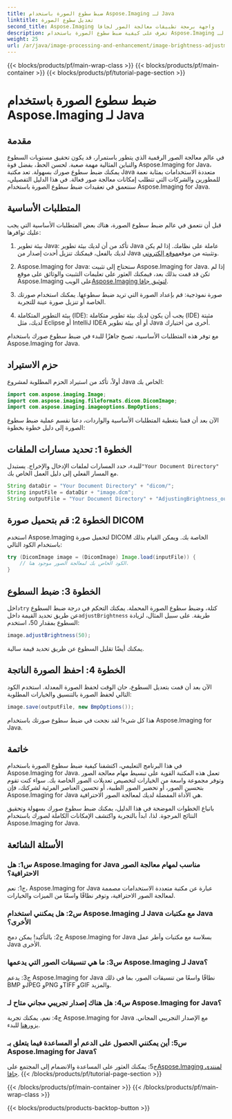 ```yaml
---
title: ضبط سطوع الصورة باستخدام Aspose.Imaging لـ Java
linktitle: تعديل سطوع الصورة
second_title: Aspose.Imaging واجهة برمجة تطبيقات معالجة الصور لجافا
description: تعرف على كيفية ضبط سطوع الصورة باستخدام Aspose.Imaging لـ Java. قم بتحسين صورك دون عناء باستخدام هذا الدليل الشامل.
weight: 25
url: /ar/java/image-processing-and-enhancement/image-brightness-adjustment/
---
```


{{< blocks/products/pf/main-wrap-class >}}
{{< blocks/products/pf/main-container >}}
{{< blocks/products/pf/tutorial-page-section >}}

# ضبط سطوع الصورة باستخدام Aspose.Imaging لـ Java

## مقدمة

في عالم معالجة الصور الرقمية الذي يتطور باستمرار، قد يكون تحقيق مستويات السطوع والتباين المثالية مهمة صعبة. لحسن الحظ، بفضل قوة Aspose.Imaging for Java، يمكنك ضبط سطوع صورك بسهولة. تعد مكتبة Java متعددة الاستخدامات بمثابة نعمة للمطورين والشركات التي تتطلب إمكانات معالجة صور فعالة. في هذا الدليل التفصيلي، سنتعمق في تعقيدات ضبط سطوع الصورة باستخدام Aspose.Imaging for Java.

## المتطلبات الأساسية

قبل أن نتعمق في عالم ضبط سطوع الصورة، هناك بعض المتطلبات الأساسية التي يجب عليك توافرها:

1.  بيئة تطوير Java: تأكد من أن لديك بيئة تطوير Java عاملة على نظامك. إذا لم يكن لديك بالفعل، فيمكنك تنزيل أحدث إصدار من Java وتثبيته من موقع[موقع إلكتروني](https://www.oracle.com/java/technologies/javase-downloads).

2. Aspose.Imaging for Java: ستحتاج إلى تثبيت Aspose.Imaging for Java. إذا لم تكن قد قمت بذلك بعد، فيمكنك العثور على تعليمات التثبيت والوثائق على موقع Aspose.Imaging على الويب[Aspose.Imaging لتوثيق جافا](https://reference.aspose.com/imaging/java/).

3. صورة نموذجية: قم بإعداد الصورة التي تريد ضبط سطوعها. يمكنك استخدام صورتك الخاصة أو تنزيل صورة عينة للتجربة.

4. بيئة التطوير المتكاملة (IDE): يجب أن يكون لديك بيئة تطوير متكاملة (IDE) مثبتة لديك، مثل Eclipse أو IntelliJ IDEA أو أي بيئة تطوير Java أخرى من اختيارك.

مع توفر هذه المتطلبات الأساسية، تصبح جاهزًا للبدء في ضبط سطوع صورك باستخدام Aspose.Imaging for Java.

## حزم الاستيراد

أولاً، تأكد من استيراد الحزم المطلوبة لمشروع Java الخاص بك:

```java
import com.aspose.imaging.Image;
import com.aspose.imaging.fileformats.dicom.DicomImage;
import com.aspose.imaging.imageoptions.BmpOptions;
```

الآن بعد أن قمنا بتغطية المتطلبات الأساسية والواردات، دعنا نقسم عملية ضبط سطوع الصورة إلى دليل خطوة بخطوة:

## الخطوة 1: تحديد مسارات الملفات

للبدء، حدد المسارات لملفات الإدخال والإخراج. يستبدل`"Your Document Directory"` مع المسار الفعلي إلى دليل العمل الخاص بك.

```java
String dataDir = "Your Document Directory" + "dicom/";
String inputFile = dataDir + "image.dcm";
String outputFile = "Your Document Directory" + "AdjustingBrightness_out.bmp";
```

## الخطوة 2: قم بتحميل صورة DICOM

استخدم Aspose.Imaging لتحميل صورة DICOM الخاصة بك. ويمكن القيام بذلك باستخدام الكود التالي:

```java
try (DicomImage image = (DicomImage) Image.load(inputFile)) {
    // الكود الخاص بك لمعالجة الصور موجود هنا.
}
```

## الخطوة 3: ضبط السطوع

 داخل`try` كتلة، وضبط سطوع الصورة المحملة. يمكنك التحكم في درجة ضبط السطوع عن طريق تحديد القيمة داخل`adjustBrightness` طريقة. على سبيل المثال، لزيادة السطوع بمقدار 50، استخدم:

```java
image.adjustBrightness(50);
```

يمكنك أيضًا تقليل السطوع عن طريق تحديد قيمة سالبة.

## الخطوة 4: احفظ الصورة الناتجة

الآن بعد أن قمت بتعديل السطوع، حان الوقت لحفظ الصورة المعدلة. استخدم الكود التالي لحفظ الصورة بالتنسيق والخيارات المطلوبة:

```java
image.save(outputFile, new BmpOptions());
```

هذا كل شيء! لقد نجحت في ضبط سطوع صورتك باستخدام Aspose.Imaging for Java.

## خاتمة

في هذا البرنامج التعليمي، اكتشفنا كيفية ضبط سطوع الصورة باستخدام Aspose.Imaging for Java. تعمل هذه المكتبة القوية على تبسيط مهام معالجة الصور وتوفر مجموعة واسعة من الخيارات لتخصيص تعديلات الصور الخاصة بك. سواء كنت تقوم بتحسين الصور، أو تحضير الصور الطبية، أو تحسين العناصر المرئية لشركتك، فإن Aspose.Imaging for Java هي الأداة المفضلة لديك لمعالجة الصور الاحترافية.

باتباع الخطوات الموضحة في هذا الدليل، يمكنك ضبط سطوع صورك بسهولة وتحقيق النتائج المرجوة. لذا، ابدأ بالتجربة واكتشف الإمكانات الكاملة لصورك باستخدام Aspose.Imaging for Java.

## الأسئلة الشائعة

### س1: هل Aspose.Imaging for Java مناسب لمهام معالجة الصور الاحترافية؟

ج1: نعم، Aspose.Imaging for Java عبارة عن مكتبة متعددة الاستخدامات مصممة لمعالجة الصور الاحترافية، وتوفر نطاقًا واسعًا من الميزات والخيارات.

### س2: هل يمكنني استخدام Aspose.Imaging لـ Java مع مكتبات Java الأخرى؟

ج2: بالتأكيد! يمكن دمج Aspose.Imaging for Java بسلاسة مع مكتبات وأطر عمل Java الأخرى.

### س3: ما هي تنسيقات الصور التي يدعمها Aspose.Imaging لـ Java؟

ج3: يدعم Aspose.Imaging for Java نطاقًا واسعًا من تنسيقات الصور، بما في ذلك BMP وJPEG وPNG وTIFF وGIF والمزيد.

### س4: هل هناك إصدار تجريبي مجاني متاح لـ Aspose.Imaging for Java؟

 ج4: نعم، يمكنك تجربة Aspose.Imaging for Java مع الإصدار التجريبي المجاني. يزور[هنا](https://releases.aspose.com/) للبدء.

### س5: أين يمكنني الحصول على الدعم أو المساعدة فيما يتعلق بـ Aspose.Imaging for Java؟

 ج5: يمكنك العثور على المساعدة والانضمام إلى المجتمع على[Aspose.Imaging لمنتدى جافا](https://forum.aspose.com/).
{{< /blocks/products/pf/tutorial-page-section >}}

{{< /blocks/products/pf/main-container >}}
{{< /blocks/products/pf/main-wrap-class >}}

{{< blocks/products/products-backtop-button >}}
